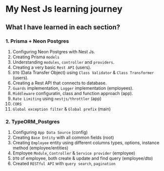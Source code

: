 # My Nest Js learning journey

## What I have learned in each section?

### 1. Prisma + Neon Postgres

1. Configuring Neon Postgres with Nest Js.
2. Creating Prisma `models`
3. Understanding `modules`, `controller` and `providers`.
4. Creating a very basic `Rest API` (users).
5. `DTO` (Data Transfer Object) using `Class Validator` & `Class Transformer` (users).
5. Creating a Rest API that connects to database.
6. `Guards` implementation, `Logger` implementation (employees).
7. `Middleware` configuratin, class and function approach (app).
8. `Rate Limiting` using `nestjs/throttler` (app)
9. `CORS`
10. `Global exception filter` & `Global prefix` (main)  

  
### 2. TypeORM_Postgres

1. Configuring `App Data Source` (config) 
2. Creating `Base Entity` with all common fields (root)
3. Creating `Employee` entity using different columns types, options, instance method (employee/entities)
4. Employee `Module`, `Controller` & `Service provider` (employee)
4. `DTO` of employee, both create & update and find query (employee/dto)
5. Created `RESTful API` with `query search`, `pagination` 